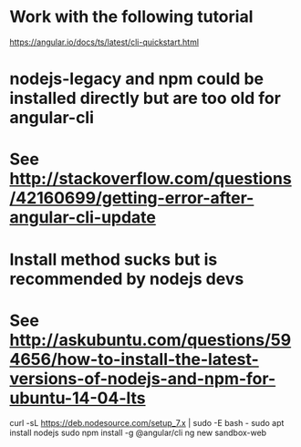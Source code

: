 # Work with the following tutorial
https://angular.io/docs/ts/latest/cli-quickstart.html

# nodejs-legacy and npm could be installed directly but are too old for angular-cli
# See http://stackoverflow.com/questions/42160699/getting-error-after-angular-cli-update 
# Install method sucks but is recommended by nodejs devs
# See http://askubuntu.com/questions/594656/how-to-install-the-latest-versions-of-nodejs-and-npm-for-ubuntu-14-04-lts
curl -sL https://deb.nodesource.com/setup_7.x | sudo -E bash -
sudo apt install nodejs 
sudo npm install -g @angular/cli
ng new sandbox-web 
